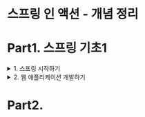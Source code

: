 # 스프링 인 액션 - 개념 정리


# Part1. 스프링 기초1

<details><summary>1. 스프링 시작하기</summary>

## 1. 스프링 시작하기

### 1.1 스프링이란?

**스프링 애플리케이션 컨텍스트**  
- 스프링이 제공하는 컨테이너
- 애플리케이션 컴포넌트를 생성하고 관리
- 애플리케이션 컴포넌트 or 빈들은 스프링 애플리케이션 컨텍스트 내부에서 서로 연결되어 완전한 애플리케이션을 만듬

**의존성 주입(DI)**
- 빈의 상호 연결을 해주는 패턴
- 컨테이너가 애플리케이션 컴포넌트에서 의존(사용)하는 다른 빈의 생성과 관리를 해줌
- 컨테이너가 모든 컴포넌트를 생성, 관리하고 해당 컴포넌트를 필요로 하는 빈에 주입한다.
- 일반적으로 생성자 인자 또는 속성의 접근자 메서드를 통해 처리한다.

**자동-구성(autoconfiguration)**
- autowiring과 component scanning 기법을 기반으로 함 
- component scanning을 사용하여 애플리케이션의 classpath에 지정된 컴포넌트를 찾은 후 스프링 애플리케이션 컨텍스트의 빈으로 생성 
- autowiring을 사용하여 의존 관계가 있는 컴포넌트를 자동으로 다른 빈에 주입(연결) 한다.

### 1.2 스프링 애플리케이션 초기 설정하기

**@SpringBootApplication**
- @SpringBootConfiguration, @EnableAutoConfiguration, @ComponentScan 으로 구성

**@SpringBootConfiguration**
- 지정한 클래스를 구성클래스로 지정
- @Configuration 애노테이션의 특화된 형태

**@EnableAutoConfiguration**
- 스프링 부트 autoconfiguration을 활성화 한다.
- 우리가 필요로 하는 컴포넌트들을 자동으로 구성하도록 스프링 부트에 알려준다

**@ComponentScan**
- 컴포넌트 검색을 활성화
- @Component, @Controller, @Service등의 애노테이션과 함께 클래스를 선언할 수 있게 해줌
- 자동으로 위 클래스들을 찾아 스프링 애플리케이션 컨텍스트에 컴포넌트로 등록한다.


### 1.3 스프링 애플리케이션 작성하기

**Controller**
- 웹 요청과 응답을 처리하는 컴포넌트

### 1.4 스프링 살펴보기 

### 요약 

</details>

<details><summary> 2. 웹 애플리케이션 개발하기 </summary>

## 2. 웹 애플리케이션 개발하기

### 2.1 정보 보여주기

**Controller의 임무**
- 데이터를 가져오고 처리
- HTTP요청을 처리
- 브라우저에 보여줄 HTML을 뷰에 요청
- REST형태의 응답 몸체에 직접 데이터를 추가

**View의 임무**
- 브라우저에게 보여주는 데이터를 HTML로 나타내는 것

**Model의 임무**
- 컨트롤러와 뷰 사이에서 데이터를 운반하는 객체
- Model 객체의 속성에 있는 데이터는 뷰가 알 수 있는 서블릿 요청 속성들로 복사한다.

### 2.2 폼 제출 처리하기

### 2.3 폼 입력 유효성 검사하기

### 2.4 뷰 컨트롤러로 작업하기

### 2.5 뷰 템플릿 라이브러리 선택하기

</details>

# Part2. 




